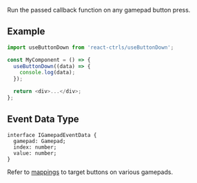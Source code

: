 Run the passed callback function on any gamepad button press.

## Example

```js
import useButtonDown from 'react-ctrls/useButtonDown';

const MyComponent = () => {
  useButtonDown((data) => {
    console.log(data);
  });

  return <div>...</div>;
};
```

## Event Data Type

```tsx
interface IGamepadEventData {
  gamepad: Gamepad;
  index: number;
  value: number;
}
```

Refer to [mappings](https://developer.mozilla.org/en-US/docs/Web/API/Gamepad/mapping) to target buttons on various gamepads.
